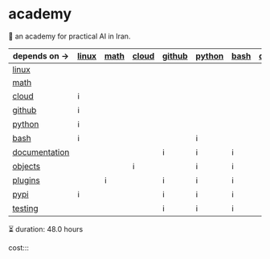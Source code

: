 # academy

📐 an academy for practical AI in Iran.

| depends on -> | [linux](./linux.md) | [math](./math.md) | [cloud](./cloud.md) | [github](./github.md) | [python](./python.md) | [bash](./bash.md) | [documentation](./documentation.md) | [objects](./objects.md) | [plugins](./plugins.md) | [pypi](./pypi.md) | [testing](./testing.md) |
|-|-|-|-|-|-|-|-|-|-|-|-|
| [linux](./linux.md) |  |  |  |  |  |  |  |  |  |  |  |
| [math](./math.md) |  |  |  |  |  |  |  |  |  |  |  |
| [cloud](./cloud.md) | ℹ️ |  |  |  |  |  |  |  |  |  |  |
| [github](./github.md) | ℹ️ |  |  |  |  |  |  |  |  |  |  |
| [python](./python.md) | ℹ️ |  |  |  |  |  |  |  |  |  |  |
| [bash](./bash.md) | ℹ️ |  |  |  | ℹ️ |  |  |  |  |  |  |
| [documentation](./documentation.md) |  |  |  | ℹ️ | ℹ️ | ℹ️ |  |  |  |  |  |
| [objects](./objects.md) |  |  | ℹ️ |  | ℹ️ | ℹ️ |  |  |  |  |  |
| [plugins](./plugins.md) |  | ℹ️ |  | ℹ️ | ℹ️ | ℹ️ |  |  |  |  |  |
| [pypi](./pypi.md) | ℹ️ |  |  | ℹ️ | ℹ️ | ℹ️ |  |  |  |  |  |
| [testing](./testing.md) |  |  |  | ℹ️ | ℹ️ | ℹ️ |  |  |  |  |  |

⏳ duration: 48.0 hours

cost:::
